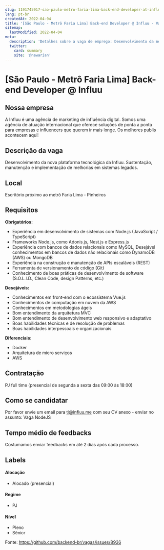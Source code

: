 ```yaml
---
slug: 1191745917-sao-paulo-metro-faria-lima-back-end-developer-at-influu
lang: pt-br
createdAt: 2022-04-04
title: '[São Paulo - Metrô Faria Lima] Back-end Developer @ Influu - Vaga de Emprego'
sitemap:
  lastModified: 2022-04-04
meta:
  description: 'Detalhes sobre a vaga de emprego: Desenvolvimento da nova plataforma tecnológica da Influu. Sustentação, manutenção e implementação de melhorias em sistemas legados.'
  twitter:
    card: summary
    site: '@nawarian'
---
```


# [São Paulo - Metrô Faria Lima] Back-end Developer @ Influu

<!--
==================================================
Caso a vaga for remoto durante a pandemia informar no texto "Remoto durante o covid"
==================================================
-->
<!-- 
==================================================
POR FAVOR, SÓ POSTE SE A VAGA FOR PARA BACK-END!

Não faça distinção de gênero no título da vaga.

Use: "Back-End Developer" ao invés de 
"Desenvolvedor Back-End" \o/

Exemplo: `[São Paulo] Back-End Developer @ NOME DA EMPRESA`
==================================================
-->
<!--
==================================================
Caso a vaga for remoto durante a pandemia deixar a linha abaixo
==================================================
-->

## Nossa empresa

A Influu é uma agência de marketing de influência digital. Somos uma agência de atuação internacional que oferece soluções de ponta a ponta para empresas e influencers que querem ir mais longe.  Os melhores publis acontecem aqui!

## Descrição da vaga

Desenvolvimento da nova plataforma tecnológica da Influu. 
Sustentação, manutenção e implementação de melhorias em sistemas legados.

## Local

Escritório próximo ao metrô Faria Lima - Pinheiros

## Requisitos

**Obrigatórios:**
- Experiência em desenvolvimento de sistemas com Node.js (JavaScript / TypeScript)
- Frameworks Node.js, como Adonis.js, Nest.js e Express.js
- Experiência com bancos de dados relacionais como MySQL, 
  Desejável conhecimentos em bancos de dados não relacionais como DynamoDB (AWS) ou MongoDB
- Experiência na construção e manutenção de APIs escaláveis (REST)
- Ferramenta de versionamento de código (Git)
- Conhecimento de boas práticas de desenvolvimento de software (S.O.L.I.D., Clean Code, design Patterns, etc.)

**Desejáveis:**
- Conhecimentos em front-end com o ecossistema Vue.js
- Conhecimentos de computação em nuvem da AWS
- Conhecimentos em metodologias ágeis
- Bom entendimento da arquitetura MVC
- Bom entendimento de desenvolvimento web responsivo e adaptativo
- Boas habilidades técnicas e de resolução de problemas
- Boas habilidades interpessoais e organizacionais

**Diferenciais:**
- Docker
- Arquitetura de micro serviços
- AWS

## Contratação

PJ full time (presencial de segunda a sexta das 09:00 às 18:00)

## Como se candidatar

Por favor envie um email para ti@influu.me com seu CV anexo - enviar no assunto: Vaga NodeJS

## Tempo médio de feedbacks

Costumamos enviar feedbacks em até 2 dias após cada processo.

## Labels
<!-- retire os labels que não fazem sentido à vaga -->

#### Alocação
- Alocado (presencial)

#### Regime
- PJ

#### Nível
- Pleno
- Sênior




Fonte: https://github.com/backend-br/vagas/issues/8936